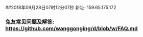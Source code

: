 ##2018年09月28日07时12分07秒 新址: 159.65.175.172
### 兔友常见问题及解答: https://github.com/wanggonging/d/blob/w/FAQ.md
